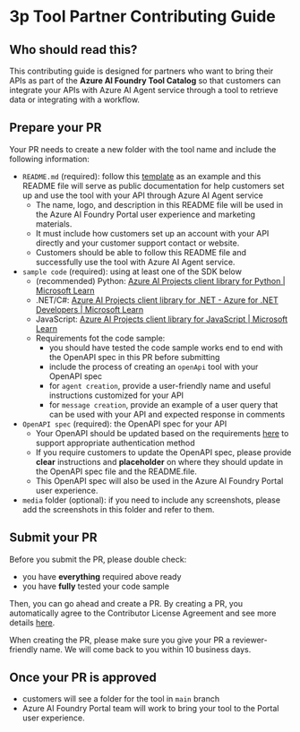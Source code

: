 # 3p Tool Partner Contributing Guide

## Who should read this?
This contributing guide is designed for partners who want to bring their APIs as part of the **Azure AI Foundry Tool Catalog** so that customers can integrate your APIs with Azure AI Agent service through a tool to retrieve data or integrating with a workflow.

## Prepare your PR
Your PR needs to create a new folder with the tool name and include the following information: 
- `README.md` (required): follow this [template](./README_template_for_parter.md) as an example and this README file will serve as public documentation for help customers set up and use the tool with your API through Azure AI Agent service
  - The name, logo, and description in this README file will be used in the Azure AI Foundry Portal user experience and marketing materials.
  - It must include how customers set up an account with your API directly and your customer support contact or website.
  - Customers should be able to follow this README file and successfully use the tool with Azure AI Agent service.
- `sample code` (required): using at least one of the SDK below
  - (recommended) Python: [Azure AI Projects client library for Python | Microsoft Learn](https://learn.microsoft.com/en-us/python/api/overview/azure/ai-projects-readme?view=azure-python-preview#create-agent-with-openapi)
  - .NET/C#: [Azure AI Projects client library for .NET - Azure for .NET Developers | Microsoft Learn](https://learn.microsoft.com/en-us/dotnet/api/overview/azure/ai.projects-readme?view=azure-dotnet-preview)
  - JavaScript: [Azure AI Projects client library for JavaScript | Microsoft Learn](https://learn.microsoft.com/en-us/javascript/api/overview/azure/ai-projects-readme?view=azure-node-preview)
  - Requirements fot the code sample:
    - you should have tested the code sample works end to end with the OpenAPI spec in this PR before submitting
    - include the process of creating an `openApi` tool with your OpenAPI spec
    - for `agent creation`, provide a user-friendly name and useful instructions customized for your API
    - for `message creation`, provide an example of a user query that can be used with your API and expected response in comments
- `OpenAPI spec` (required): the OpenAPI spec for your API
  - Your OpenAPI should be updated based on the requirements [here](https://learn.microsoft.com/en-us/azure/ai-services/agents/how-to/tools/openapi-spec?tabs=python&pivots=overview#authenticating-with-api-key) to support appropriate authentication method
  - If you require customers to update the OpenAPI spec, please provide **clear** instructions and **placeholder** on where they should update in the OpenAPI spec file and the README.file.
  - This OpenAPI spec will also be used in the Azure AI Foundry Portal user experience.
- `media` folder (optional): if you need to include any screenshots, please add the screenshots in this folder and refer to them.

## Submit your PR
Before you submit the PR, please double check:
- you have **everything** required above ready
- you have **fully** tested your code sample

Then, you can go ahead and create a PR. By creating a PR, you automatically agree to the Contributor License Agreement and see more details [here](../../CONTRIBUTING.md). 

When creating the PR, please make sure you give your PR a reviewer-friendly name. We will come back to you within 10 business days. 

## Once your PR is approved
- customers will see a folder for the tool in `main` branch
- Azure AI Foundry Portal team will work to bring your tool to the Portal user experience.
